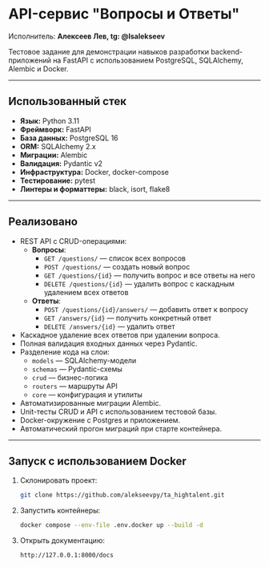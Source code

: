 # API-сервис "Вопросы и Ответы"

Исполнитель: **Алексеев Лев, tg: @lsalekseev**  

Тестовое задание для демонстрации навыков разработки backend-приложений на FastAPI с использованием PostgreSQL, SQLAlchemy, Alembic и Docker.

---

## Использованный стек

- **Язык:** Python 3.11  
- **Фреймворк:** FastAPI  
- **База данных:** PostgreSQL 16  
- **ORM:** SQLAlchemy 2.x  
- **Миграции:** Alembic  
- **Валидация:** Pydantic v2  
- **Инфраструктура:** Docker, docker-compose 
- **Тестирование:** pytest  
- **Линтеры и форматтеры:** black, isort, flake8

---

## Реализовано

- REST API с CRUD-операциями:
  - **Вопросы**:
    - `GET /questions/` — список всех вопросов
    - `POST /questions/` — создать новый вопрос
    - `GET /questions/{id}` — получить вопрос и все ответы на него
    - `DELETE /questions/{id}` — удалить вопрос с каскадным удалением всех ответов
  - **Ответы**:
    - `POST /questions/{id}/answers/` — добавить ответ к вопросу
    - `GET /answers/{id}` — получить конкретный ответ
    - `DELETE /answers/{id}` — удалить ответ
- Каскадное удаление всех ответов при удалении вопроса.
- Полная валидация входных данных через Pydantic.
- Разделение кода на слои:
  - `models` — SQLAlchemy-модели
  - `schemas` — Pydantic-схемы
  - `crud` — бизнес-логика
  - `routers` — маршруты API
  - `core` — конфигурация и утилиты
- Автоматизированные миграции Alembic.
- Unit-тесты CRUD и API с использованием тестовой базы.
- Docker-окружение с Postgres и приложением.
- Автоматический прогон миграций при старте контейнера.

---

## Запуск с использованием Docker

1. Склонировать проект:
   ```bash
   git clone https://github.com/alekseevpy/ta_hightalent.git

2. Запустить контейнеры:
    ```bash
    docker compose --env-file .env.docker up --build -d

3. Открыть документацию:
    ```bash
    http://127.0.0.1:8000/docs
